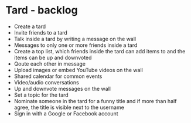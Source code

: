 Tard - backlog
===

* Create a tard
* Invite friends to a tard
* Talk inside a tard by writing a message on the wall
* Messages to only one or more friends inside a tard
* Create a top list, which friends inside the tard can add items to and the items can be up and downvoted
* Qoute each other in message
* Upload images or embed YouTube videos on the wall
* Shared calendar for common events
* Video/audio conversations
* Up and downvote messages on the wall
* Set a topic for the tard
* Nominate someone in the tard for a funny title and if more than half agree, the title is visible next to the username
* Sign in with a Google or Facebook account
